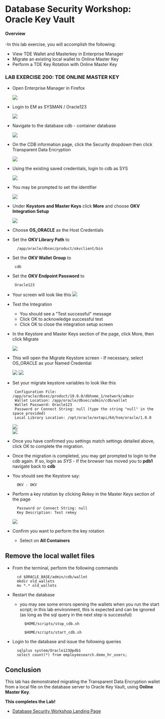 # Database Security Workshop: Oracle Key Vault

#### Overview

-In this lab exercise, you will accomplish the following:
 - View TDE Wallet and Masterkey in Enterprise Manager
 - Migrate an existing local wallet to Online Master Key
 - Perform a TDE Key Rotation with Online Master Key

### LAB EXERCISE 200: TDE ONLINE MASTER KEY

- Open Enterprise Manager in Firefox

    ![](images/200a.png)

- Login to EM as SYSMAN / Oracle123

    ![](images/200b.png)

- Navigate to the database cdb - container database

    ![](images/200c.png)

- On the CDB information page, click the Security dropdown then click Transparent Data Encryption

    ![](images/200d.png)

- Using the existing saved credentials, login to cdb as SYS

    ![](images/200e.png)

- You may be prompted to set the identifier

    ![](images/208.png)
    
- Under **Keystore and Master Keys** click **More** and choose **OKV Integration Setup**

    ![](images/200f.png)

- Choose **OS_ORACLE** as the Host Credentials
- Set the **OKV Library Path** to

        /app/oracle/dbsec/product/okvclient/bin
        
- Set the **OKV Wallet Group** to 
 
       cdb

- Set the **OKV Endpoint Password** to 
 
       Oracle123

- Your screen will look like this
   ![](images/210.png)

- Test the Integration
    - You should see a "Test successful" message
    - Click OK to acknowledge successful test
    - Click OK to close the integration setup screen

- In the Keystore and Master Keys section of the page, click More, then click Migrate

    ![](images/200g.png)
    
- This will open the Migrate Keystore screen
        - If necessary, select OS_ORACLE as your Named Credential

    ![](images/200h.png)
    ![](images/200i.png)

- Set your migrate keystore variables to look like this

       Configuration File: /app/oracle/dbsec/product/19.0.0/dbhome_1/network/admin
       Wallet Location: /app/oracle/dbsec/admin/cdb/wallet
       Wallet Password: Oracle123
       Password or Connect String: null (type the string "null" in the space provided)
       Local Library Location: /opt/oracle/extapi/64/hsm/oracle/1.0.0

    ![](images/218.png)       
    ![](images/220.png)

- Once you have confirmed you settings match settings detailed above, click OK to complete the migration.

- Once the migration is completed, you may get prompted to login to the cdb again. If so, login as *SYS*
        - If the browser has moved you to **pdb1** navigate back to **cdb**

- You should see the Keystore say:

        OKV - OKV

- Perform a key rotation by clicking *Rekey* in the Master Keys section of the page

        Password or Connect String: null
        Key Description: Test rekey
            
    ![](images/224.png)
    

- Confirm you want to perform the key rotation
    - Select on **All Containers**

## Remove the local wallet files

- From the terminal, perform the following commands

        cd $ORACLE_BASE/admin/cdb/wallet
        mkdir old_wallets
        mv *.* old_wallets

- Restart the database
    - you may see some errors opening the wallets when you run the start script; in this lab environment, this is expected and can be ignored (as long as the sql query in the next step is successful)

            $HOME/scripts/stop_cdb.sh
    
            $HOME/scripts/start_cdb.sh
        
- Login to the database and issue the following queries

        sqlplus system/Oracle123@pdb1
        select count(*) from employeesearch.demo_hr_users;
        
## Conclusion

This lab has demonstrated migrating the Transparent Data Encryption wallet from a local file on the database server to Oracle Key Vault, using **Online Master Key**.


    
**This completes the Lab!**

- [Database Security Workshop Landing Page](https://github.com/kwazulu/dbsec-workshop/blob/master/README.md)
